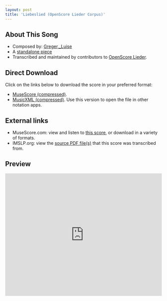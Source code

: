 ```yaml
---
layout: post
title: 'Liebeslied (OpenScore Lieder Corpus)'
---
```


## About This Song

- Composed by: [Greger,_Luise](https://fourscoreandmore.org/openscore/lieder/Greger,_Luise)
- A [standalone piece](https://fourscoreandmore.org/openscore/lieder/Greger,_Luise/_)
- Transcribed and maintained by contributors to [OpenScore Lieder].

[OpenScore Lieder]: https://musescore.com/openscore-lieder-corpus

## Direct Download

Click on the links below to download the score in your preferred format:
- [MuseScore (compressed)](https://github.com/openscore/lieder/blob/main/scores/Greger,_Luise/_/Liebeslied/lc6176486.mscz?raw=true).
- [MusicXML (compressed)](https://github.com/openscore/lieder/blob/main/scores/Greger,_Luise/_/Liebeslied/lc6176486.mxl?raw=true). Use this version to open the file in other notation apps.

## External links

- MuseScore.com: view and listen to [this score][MuseScore], or download in a variety of formats.
- IMSLP.org: view the [source PDF file(s)][IMSLP] that this score was transcribed from.

[MuseScore]: https://musescore.com/score/6176486
[IMSLP]: https://imslp.org/wiki/Special:ReverseLookup/625359

## Preview

<iframe width="100%" height="394" src="https://musescore.com/openscore-lieder-corpus/scores/6176486/embed" frameborder="0" allowfullscreen allow="autoplay; fullscreen"></iframe>
